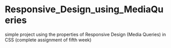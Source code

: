 # Responsive_Design_using_MediaQueries
simple project using the properties of Responsive Design (Media Queries) in CSS (complete assignment of fifth week) 
